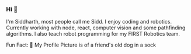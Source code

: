 ### Hi 👋
I'm Siddharth, most people call me Sidd. I enjoy coding and robotics.
Currently working with node, react, computer vision and some pathfinding algorithms. I also teach robot programming for my FIRST Robotics team.

Fun Fact: 🐶 My Profile Picture is of a friend's old dog in a sock

<!--
**ide-k/ide-k** is a ✨ _special_ ✨ repository because its `README.md` (this file) appears on your GitHub profile.

Here are some ideas to get you started:

- 🔭 I’m currently working on ...
- 🌱 I’m currently learning ...
- 👯 I’m looking to collaborate on ...
- 🤔 I’m looking for help with ...
- 💬 Ask me about ...
- 📫 How to reach me: ...
- 😄 Pronouns: ...
- ⚡ Fun fact: ...

add more sometime soon
-->
